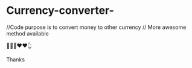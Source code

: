 # Currency-converter-

  //Code purpose is to convert money to other currency
//  More awesome method available


💯💯💯❤️❤️👆

Thanks 
